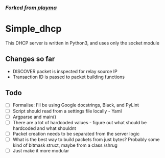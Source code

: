 ### *Forked from [playma](https://github.com/playma/simple_dhcp)*

# Simple_dhcp

This DHCP server is written in Python3, and uses only the socket module

## Changes so far

* DISCOVER packet is inspected for relay source IP
* Transaction ID is passed to packet building functions

## Todo

- [ ] Formalise: I'll be using Google docstrings, Black, and PyLint
- [ ] Script should read from a settings file locally - Yaml
- [ ] Argparse and main()
- [ ] There are a lot of hardcoded values - figure out what should be hardcoded and what shouldnt
- [ ] Packet creation needs to be separated from the server logic
- [ ] What is the best way to build packets from just bytes? Probably some kind of bitmask struct, maybe from a class /shrug
- [ ] Just make it more modular
